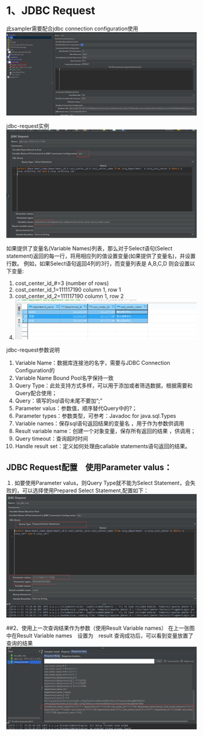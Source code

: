 # 1、JDBC Request
此sampler需要配合jdbc connection configuration使用
![](./res/jdbc-con.png)

jdbc-request实例
![](./res/jdbc-request实例.png)


如果提供了变量名(Variable Names)列表，那么对于Select语句(Select statement)返回的每一行，将用相应列的值设置变量(如果提供了变量名)，并设置行数。
例如，如果Select语句返回4列的3行，而变量列表是 A,B,C,D 则会设置以下变量:

1. cost_center_id_#=3 (number of rows)
2. cost_center_id_1=111117190   column 1, row 1
3. cost_center_id_2=111117190   column 1, row 2
4. ![](./res/mysql.png)

jdbc-request参数说明
1. Variable Name：数据库连接池的名字，需要与JDBC Connection Configuration的
2. Variable Name Bound Pool名字保持一致 
3. Query Type：此处支持方式多样，可以用于添加或者筛选数据，根据需要和Query配合使用； 
4. Query：填写的sql语句未尾不要加“;” 
5. Parameter valus：参数值，顺序替代Query中的?； 
6. Parameter types：参数类型，可参考：Javadoc for java.sql.Types 
7. Variable names：保存sql语句返回结果的变量名 ，用于作为参数供调用 
8. Result variable name：创建一个对象变量，保存所有返回的结果 ，供调用； 
9. Query timeout：查询超时时间 
10. Handle result set：定义如何处理由callable statements语句返回的结果。

## JDBC Request配置　使用Parameter valus：
１.  如要使用Parameter valus，则Query Type就不能为Select Statement，会失败的，可以选择使用Prepared Select Statement,配置如下： 
 ![](./res/示例一.png)


##2、使用上一次查询结果作为参数（使用Result Variable names）
在上一张图中在Result Variable names　设置为　result
查询成功后，可以看到变量放置了查询的结果
 ![](./res/result.png)






